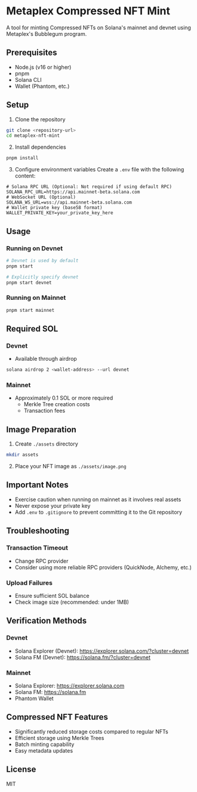 # Metaplex Compressed NFT Mint

A tool for minting Compressed NFTs on Solana's mainnet and devnet using Metaplex's Bubblegum program.

## Prerequisites

- Node.js (v16 or higher)
- pnpm
- Solana CLI
- Wallet (Phantom, etc.)

## Setup

1. Clone the repository
```bash
git clone <repository-url>
cd metaplex-nft-mint
```

2. Install dependencies
```bash
pnpm install
```

3. Configure environment variables
Create a `.env` file with the following content:
```env
# Solana RPC URL (Optional: Not required if using default RPC)
SOLANA_RPC_URL=https://api.mainnet-beta.solana.com
# WebSocket URL (Optional)
SOLANA_WS_URL=wss://api.mainnet-beta.solana.com
# Wallet private key (base58 format)
WALLET_PRIVATE_KEY=your_private_key_here
```

## Usage

### Running on Devnet

```bash
# Devnet is used by default
pnpm start

# Explicitly specify devnet
pnpm start devnet
```

### Running on Mainnet

```bash
pnpm start mainnet
```

## Required SOL

### Devnet
- Available through airdrop
```bash
solana airdrop 2 <wallet-address> --url devnet
```

### Mainnet
- Approximately 0.1 SOL or more required
  - Merkle Tree creation costs
  - Transaction fees

## Image Preparation

1. Create `./assets` directory
```bash
mkdir assets
```

2. Place your NFT image as `./assets/image.png`

## Important Notes

- Exercise caution when running on mainnet as it involves real assets
- Never expose your private key
- Add `.env` to `.gitignore` to prevent committing it to the Git repository

## Troubleshooting

### Transaction Timeout
- Change RPC provider
- Consider using more reliable RPC providers (QuickNode, Alchemy, etc.)

### Upload Failures
- Ensure sufficient SOL balance
- Check image size (recommended: under 1MB)

## Verification Methods

### Devnet
- Solana Explorer (Devnet): https://explorer.solana.com/?cluster=devnet
- Solana FM (Devnet): https://solana.fm/?cluster=devnet

### Mainnet
- Solana Explorer: https://explorer.solana.com
- Solana FM: https://solana.fm
- Phantom Wallet

## Compressed NFT Features

- Significantly reduced storage costs compared to regular NFTs
- Efficient storage using Merkle Trees
- Batch minting capability
- Easy metadata updates

## License

MIT